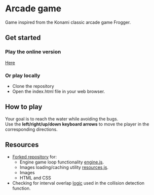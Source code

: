 # Arcade game
Game inspired from the Konami classic arcade game Frogger.
## Get started
### Play the online version
[Here](https://r1oga.github.io/frogger/)

### Or play locally
- Clone the repository
- Open the index.html file in your web browser.

## How to play
Your goal is to reach the water while avoiding the bugs.  
Use the **left/right/up/down keyboard arrows** to move the player in the corresponding directions.

## Resources
- [Forked repository](https://github.com/udacity/frontend-nanodegree-arcade-game) for:
  - Engine game loop functionality [engine.js](./js/engine.js).
  - Images loading/caching utility [resources,js](./js/resources.js).
  - Images
  - HTML and CSS
- Checking for interval overlap [logic](https://fgiesen.wordpress.com/2011/10/16/checking-for-interval-overlap/) used in the collision detection function.
